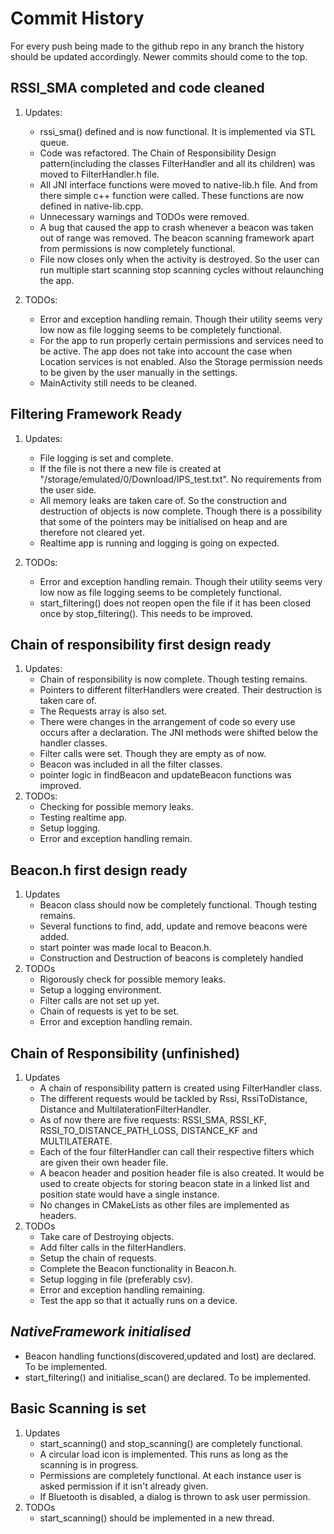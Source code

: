 Commit History
==============
For every push being made to the github repo in any branch the history
should be updated accordingly. Newer commits should come to the top.

## RSSI_SMA completed and code cleaned
1. Updates:
   - rssi_sma() defined and is now functional. It is implemented via STL queue.
   - Code was refactored. The Chain of Responsibility Design pattern(including the classes
     FilterHandler and all its children) was moved to FilterHandler.h file.
   - All JNI interface functions were moved to native-lib.h file. And from there simple c++ function
     were called. These functions are now defined in native-lib.cpp.
   - Unnecessary warnings and TODOs were removed.
   - A bug that caused the app to crash whenever a beacon was taken out of range was removed. The beacon
     scanning framework apart from permissions is now completely functional.
   - File now closes only when the activity is destroyed. So the user can run multiple start scanning
     stop scanning cycles without relaunching the app.

2. TODOs:
   - Error and exception handling remain. Though their utility seems very low now
     as file logging seems to be completely functional.
   - For the app to run properly certain permissions and services need to be active. The app
     does not take into account the case when Location services is not enabled. Also the Storage permission
     needs to be given by the user manually in the settings.
   - MainActivity still needs to be cleaned.

## Filtering Framework Ready
1. Updates:
   - File logging is set and complete.
   - If the file is not there a new file is created at
     "/storage/emulated/0/Download/IPS_test.txt". No requirements from the user side.
   - All memory leaks are taken care of. So the construction and destruction of
     objects is now complete. Though there is a possibility that some of the pointers
     may be initialised on heap and are therefore not cleared yet.
   - Realtime app is running and logging is going on expected.

2. TODOs:
   - Error and exception handling remain. Though their utility seems very low now
     as file logging seems to be completely functional.
   - start_filtering() does not reopen open the file if it has been closed once by
     stop_filtering(). This needs to be improved.

## Chain of responsibility first design ready
1. Updates:
   - Chain of responsibility is now complete. Though testing remains.
   - Pointers to different filterHandlers were created. Their destruction is
     taken care of.
   - The Requests array is also set.
   - There were changes in the arrangement of code so every use occurs after
     a declaration. The JNI methods were shifted below the handler classes.
   - Filter calls were set. Though they are empty as of now.
   - Beacon was included in all the filter classes.
   - pointer logic in findBeacon and updateBeacon functions was improved.
2. TODOs:
   - Checking for possible memory leaks.
   - Testing realtime app.
   - Setup logging.
   - Error and exception handling remain.

## Beacon.h first design ready
1. Updates
   - Beacon class should now be completely functional. Though testing remains.
   - Several functions to find, add, update and remove beacons were added.
   - start pointer was made local to Beacon.h.
   - Construction and Destruction of beacons is completely handled
2. TODOs
   - Rigorously check for possible memory leaks.
   - Setup a logging environment.
   - Filter calls are not set up yet.
   - Chain of requests is yet to be set.
   - Error and exception handling remain.

## Chain of Responsibility (unfinished)
1. Updates
   - A chain of responsibility pattern is created using FilterHandler class.
   - The different requests would be tackled by Rssi, RssiToDistance, Distance and MultilaterationFilterHandler.
   - As of now there are five requests: RSSI_SMA, RSSI_KF, RSSI_TO_DISTANCE_PATH_LOSS, DISTANCE_KF and MULTILATERATE.
   - Each of the four filterHandler can call their respective filters which are given their own header file.
   - A beacon header and position header file is also created. It would be used to create objects for storing beacon
     state in a linked list and position state would have a single instance.
   - No changes in CMakeLists as other files are implemented as headers.
2. TODOs
   - Take care of Destroying objects.
   - Add filter calls in the filterHandlers.
   - Setup the chain of requests.
   - Complete the Beacon functionality in Beacon.h.
   - Setup logging in file (preferably csv).
   - Error and exception handling remaining.
   - Test the app so that it actually runs on a device.

## *NativeFramework initialised*
- Beacon handling functions(discovered,updated and lost) are declared. To be implemented.
- start_filtering() and initialise_scan() are declared. To be implemented.

## Basic Scanning is set
1. Updates
   - start_scanning() and stop_scanning() are completely functional.
   - A circular load icon is implemented. This runs as long as the scanning is in progress.
   - Permissions are completely functional. At each instance user is asked permission if it isn't already given.
   - If Bluetooth is disabled, a dialog is thrown to ask user permission.
2. TODOs
   - start_scanning() should be implemented in a new thread.
